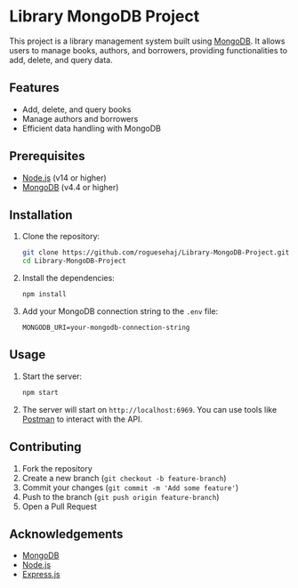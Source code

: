 # Library MongoDB Project

This project is a library management system built using [MongoDB](https://www.mongodb.com/). It allows users to manage books, authors, and borrowers, providing functionalities to add, delete, and query data.

## Features

- Add, delete, and query books
- Manage authors and borrowers
- Efficient data handling with MongoDB

## Prerequisites

- [Node.js](https://nodejs.org/) (v14 or higher)
- [MongoDB](https://www.mongodb.com/) (v4.4 or higher)

## Installation

1. Clone the repository:

    ```bash
    git clone https://github.com/roguesehaj/Library-MongoDB-Project.git
    cd Library-MongoDB-Project
    ```

2. Install the dependencies:

    ```bash
    npm install
    ```

3. Add your MongoDB connection string to the `.env` file:

    ```env
    MONGODB_URI=your-mongodb-connection-string
    ```

## Usage

1. Start the server:

    ```bash
    npm start
    ```

2. The server will start on `http://localhost:6969`. You can use tools like [Postman](https://www.postman.com/) to interact with the API.

## Contributing

1. Fork the repository
2. Create a new branch (`git checkout -b feature-branch`)
3. Commit your changes (`git commit -m 'Add some feature'`)
4. Push to the branch (`git push origin feature-branch`)
5. Open a Pull Request

## Acknowledgements

- [MongoDB](https://www.mongodb.com/)
- [Node.js](https://nodejs.org/)
- [Express.js](https://expressjs.com/)
